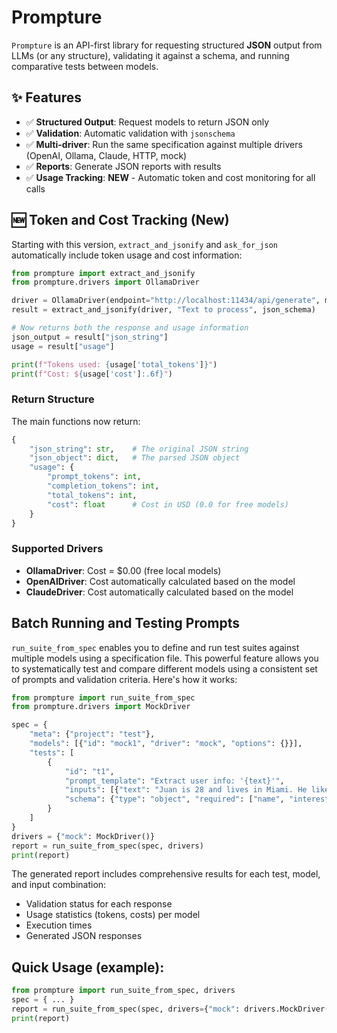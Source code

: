 # Prompture

`Prompture` is an API-first library for requesting structured **JSON** output from LLMs (or any structure), validating it against a schema, and running comparative tests between models.

## ✨ Features

- ✅ **Structured Output**: Request models to return JSON only
- ✅ **Validation**: Automatic validation with `jsonschema`
- ✅ **Multi-driver**: Run the same specification against multiple drivers (OpenAI, Ollama, Claude, HTTP, mock)
- ✅ **Reports**: Generate JSON reports with results
- ✅ **Usage Tracking**: **NEW** - Automatic token and cost monitoring for all calls

## 🆕 Token and Cost Tracking (New)

Starting with this version, `extract_and_jsonify` and `ask_for_json` automatically include token usage and cost information:

```python
from prompture import extract_and_jsonify
from prompture.drivers import OllamaDriver

driver = OllamaDriver(endpoint="http://localhost:11434/api/generate", model="gemma3")
result = extract_and_jsonify(driver, "Text to process", json_schema)

# Now returns both the response and usage information
json_output = result["json_string"]
usage = result["usage"]

print(f"Tokens used: {usage['total_tokens']}")
print(f"Cost: ${usage['cost']:.6f}")
```

### Return Structure

The main functions now return:
```python
{
    "json_string": str,    # The original JSON string
    "json_object": dict,   # The parsed JSON object
    "usage": {
        "prompt_tokens": int,
        "completion_tokens": int,
        "total_tokens": int,
        "cost": float      # Cost in USD (0.0 for free models)
    }
}
```

### Supported Drivers

- **OllamaDriver**: Cost = $0.00 (free local models)
- **OpenAIDriver**: Cost automatically calculated based on the model
- **ClaudeDriver**: Cost automatically calculated based on the model

## Batch Running and Testing Prompts

`run_suite_from_spec` enables you to define and run test suites against multiple models using a specification file. This powerful feature allows you to systematically test and compare different models using a consistent set of prompts and validation criteria. Here's how it works:

```python
from prompture import run_suite_from_spec
from prompture.drivers import MockDriver

spec = {
    "meta": {"project": "test"},
    "models": [{"id": "mock1", "driver": "mock", "options": {}}],
    "tests": [
        {
            "id": "t1",
            "prompt_template": "Extract user info: '{text}'",
            "inputs": [{"text": "Juan is 28 and lives in Miami. He likes basketball and coding."}],
            "schema": {"type": "object", "required": ["name", "interests"]}
        }
    ]
}
drivers = {"mock": MockDriver()}
report = run_suite_from_spec(spec, drivers)
print(report)
```

The generated report includes comprehensive results for each test, model, and input combination:
- Validation status for each response
- Usage statistics (tokens, costs) per model
- Execution times
- Generated JSON responses

## Quick Usage (example):

```py
from prompture import run_suite_from_spec, drivers
spec = { ... }
report = run_suite_from_spec(spec, drivers={"mock": drivers.MockDriver()})
print(report)